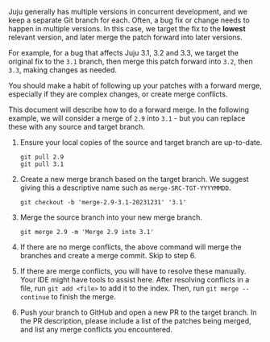 Juju generally has multiple versions in concurrent development, and we keep a
separate Git branch for each. Often, a bug fix or change needs to happen in
multiple versions. In this case, we target the fix to the **lowest** relevant
version, and later merge the patch forward into later versions.

For example, for a bug that affects Juju 3.1, 3.2 and 3.3, we target the
original fix to the `3.1` branch, then merge this patch forward into `3.2`, then
`3.3`, making changes as needed.

You should make a habit of following up your patches with a forward merge,
especially if they are complex changes, or create merge conflicts.

This document will describe how to do a forward merge. In the following example,
we will consider a merge of `2.9` into `3.1` - but you can replace these with
any source and target branch.

1. Ensure your local copies of the source and target branch are up-to-date.
   ```
   git pull 2.9
   git pull 3.1
   ```

2. Create a new merge branch based on the target branch. We suggest giving this
   a descriptive name such as `merge-SRC-TGT-YYYYMMDD`.
   ```
   git checkout -b 'merge-2.9-3.1-20231231' '3.1'
   ```

3. Merge the source branch into your new merge branch.
   ```
   git merge 2.9 -m 'Merge 2.9 into 3.1'
   ```

4. If there are no merge conflicts, the above command will merge the branches
   and create a merge commit. Skip to step 6.

5. If there are merge conflicts, you will have to resolve these manually. Your
   IDE might have tools to assist here. After resolving conflicts in a file, run
   `git add <file>` to add it to the index. Then, run `git merge --continue` to
   finish the merge.

5. Push your branch to GitHub and open a new PR to the target branch. In the PR
   description, please include a list of the patches being merged, and list any
   merge conflicts you encountered.
